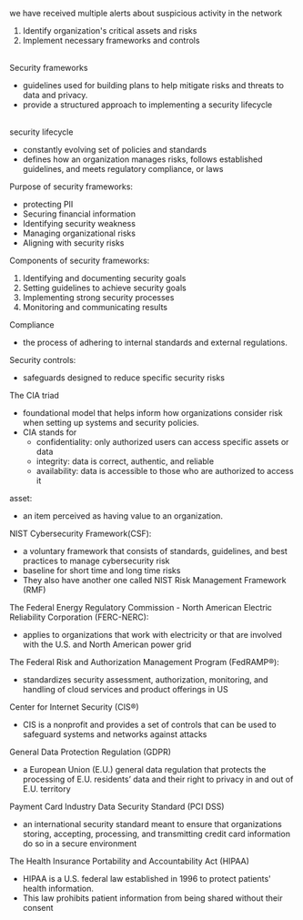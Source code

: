 we have received multiple alerts about suspicious activity in the network
1. Identify organization's critical assets and risks
2. Implement necessary frameworks and controls
<br><br>

Security frameworks
- guidelines used for building plans to help mitigate risks and threats to data and privacy.
- provide a structured approach to implementing a security lifecycle
<br><br>

security lifecycle 
- constantly evolving set of policies and standards
- defines how an organization manages risks, follows established guidelines, and meets regulatory compliance, or laws

Purpose of security frameworks:
- protecting PII
- Securing financial information
- Identifying security weakness
- Managing organizational risks
- Aligning with security risks

Components of security frameworks:
1. Identifying and documenting security goals
2. Setting guidelines to achieve security goals
3. Implementing strong security processes
4. Monitoring and communicating results

Compliance
- the process of adhering to internal standards and external regulations.

Security controls:
- safeguards designed to reduce specific security risks

The CIA triad
- foundational model that helps inform how organizations consider risk when setting up systems and security policies.
- CIA stands for
  - confidentiality: only authorized users can access specific assets or data
  - integrity: data is correct, authentic, and reliable
  - availability: data is accessible to those who are authorized to access it

asset: 
- an item perceived as having value to an organization.

NIST Cybersecurity Framework(CSF):
- a voluntary framework that consists of standards, guidelines, and best practices to manage cybersecurity risk
- baseline for short time and long time risks
- They also have another one called NIST Risk Management Framework (RMF)

The Federal Energy Regulatory Commission - North American Electric Reliability Corporation (FERC-NERC):
-  applies to organizations that work with electricity or that are involved with the U.S. and North American power grid

The Federal Risk and Authorization Management Program (FedRAMP®):
- standardizes security assessment, authorization, monitoring, and handling of cloud services and product offerings in US

Center for Internet Security (CIS®)
- CIS is a nonprofit and provides a set of controls that can be used to safeguard systems and networks against attacks

General Data Protection Regulation (GDPR)
- a European Union (E.U.) general data regulation that protects the processing of E.U. residents’ data and their right to privacy in and out of E.U. territory

Payment Card Industry Data Security Standard (PCI DSS)
- an international security standard meant to ensure that organizations storing, accepting, processing, and transmitting credit card information do so in a secure environment

The Health Insurance Portability and Accountability Act (HIPAA)
- HIPAA is a U.S. federal law established in 1996 to protect patients' health information.
- This law prohibits patient information from being shared without their consent
